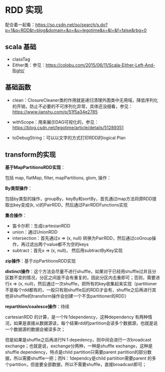 # RDD 实现

配合着一起看：<https://so.csdn.net/so/search/s.do?p=1&q=RDD&t=blog&domain=&o=&u=legotime&s=&l=&f=false&rbg=0>





## scala 基础

* classTag
* Either类：参见：<https://colobu.com/2015/06/11/Scala-Either-Left-And-Right/>

## 基础函数

* clean：ClosureCleaner类的作用就是递归清理外围类中无用域，降低序列化的开销，防止不必要的不可序列化异常，具体还没细看，参见：<https://www.jianshu.com/p/51f5a34e2785>

* withScope：用来展示DAG可视化的，参见：<https://blog.csdn.net/legotime/article/details/51289351>

* toDebugString：可以以文字的方式打印RDD的logical Plan

  



## transform的实现

**基于MapPartitionsRDD实现**：

包括 map, flatMap, filter, mapPartitions, glom, 操作：

**By类型操作**：

包括by类型的操作，groupBy，keyBy和sortBy，首先通过map方法将原RDD提取出key变成(k, v)的PairRDD，然后通过PairRDDFunctions实现

**集合操作**：

* 笛卡尔积：生成cartesianRDD
* union：通过UnionRDD
* intersection：首先通过x => (x, null) 转换为PairRDD，然后通过coGroup操作，再过滤出两个value都不为空的keys
* subtract：首先x => (x, null)， 然后用subtractByKey实现

**zip操作**：基于zipPartitionsRDD实现

**distinct操作**：这个方法会尽量不进行shuffle，如果对于已经用shuffle过并且分区数不变的情况，分区之间是不会有重复的，因此分区内去重即可；否则，需要进行x => (x, null)，然后通过一次shuffle，把所有的key收集起来实现（partitioner不是每个rdd都有的，一般只有刚shuffle后的RDD才会有，shuffle之后再进行其他非shuffle的transform操作会创建一个不含partitioner的RDD）

**repartition/coalesce操作**：待续



cartesianRDD 的计算，是一个N:1dependency，这种dependency 有两种情况，如果是直接从数据源读，每个结果rdd的partition会读多个数据源，也就是说一个数据源的数据会被读多次；



但是如果是shuffle之后再进行N:1 depedency，则中间会进行一次broadcast exchange；也就是说，exchange分两种，一种是shuffle exchange，这种是shuffle dependency，特点是child partition只需要parent partition的部分数据，所以需要shuffle一把；而N：1dependcy是child partiition需要parent 的多个partition，但是要全部数据，所以不需要shuffle，直接broadcast即可；













